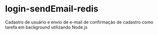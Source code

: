 # login-sendEmail-redis
 Cadastro de usuário e envio de e-mail de confirmação de cadastro como tarefa em background utilizando Node.js
